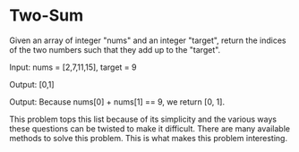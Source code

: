 # Two-Sum
Given an array of integer "nums" and an integer "target", return the indices of the two numbers such that they add up to the "target".


Input: nums = [2,7,11,15], target = 9

Output: [0,1]

Output: Because nums[0] + nums[1] == 9, we return [0, 1].


This problem tops this list because of its simplicity and the various ways these questions can be twisted to make it difficult. There are many available methods to solve this problem. This is what makes this problem interesting.
